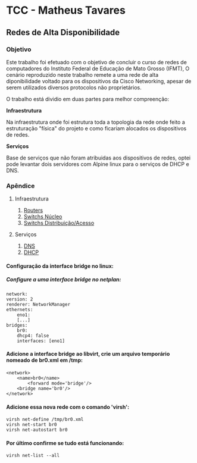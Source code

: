 # TCC - Matheus Tavares
## Redes de Alta Disponibilidade

### Objetivo

Este trabalho foi efetuado com o objetivo de concluir o curso de redes de computadores do Instituto Federal de Educação de Mato Grosso (IFMT), O cenário reproduzido neste trabalho remete a uma rede de alta diponibilidade voltado para os dispositivos da Cisco Networking, apesar de serem utilizados diversos protocolos não proprietários.

O trabalho está dividio em duas partes para melhor compreenção:

**Infraestrutura**

Na infraestrutura onde foi estrutura toda a topologia da rede onde feito a estruturação "física" do projeto e como ficariam alocados os dispositivos de redes.

**Serviços**

Base de serviços que não foram atribuidas aos dispositivos de redes, optei pode levantar dois servidores com Alpine linux para o serviços de DHCP e DNS.

### Apêndice

1. Infraestrutura
    1. [Routers](https://github.com/user/repo/blob/branch/other_file.md)
    2. [Switchs Núcleo](https://github.com/user/repo/blob/branch/other_file.md)
    3. [Switchs Distribuição/Acesso](https://github.com/user/repo/blob/branch/other_file.md)

2. Serviços
    1. [DNS]()
    2. [DHCP]()


#### Configuração da interface bridge no linux:

##### Configure a uma interface bridge no netplan:

    network:
    version: 2
    renderer: NetworkManager
    ethernets:
        eno1:
        [...]
    bridges:
        br0:
        dhcp4: false
        interfaces: [eno1]

#### Adicione a interface bridge ao libvirt, crie um arquivo temporário nomeado de br0.xml em /tmp:

    <network>
        <name>br0</name>
            <forward mode='bridge'/>
        <bridge name='br0'/>
    </network>


#### Adicione essa nova rede com o comando 'virsh':

    virsh net-define /tmp/br0.xml
    virsh net-start br0
    virsh net-autostart br0

#### Por último confirme se tudo está funcionando:

    virsh net-list --all
